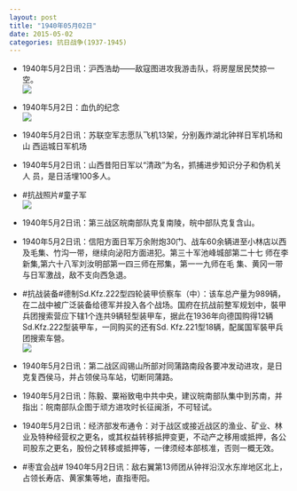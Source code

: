 ```yaml
---
layout: post
title: "1940年05月02日"
date: 2015-05-02
categories: 抗日战争(1937-1945)
---
```


<meta name="referrer" content="no-referrer" />

- 1940年5月2日讯：沪西浩劫——敌寇图进攻我游击队，将房屋居民焚掠一空。 <br/><img src="https://ww3.sinaimg.cn/large/aca367d8jw1errgzh0xbuj20ai0cdjsf.jpg" />

- 1940年5月2日：血仇的纪念 <br/><img src="https://ww4.sinaimg.cn/large/aca367d8jw1errbsi1n98j21150g9dkw.jpg" />

- 1940年5月2日讯：苏联空军志愿队飞机13架，分别轰炸湖北钟祥日军机场和山 西运城日军机场 

- 1940年5月2日讯：山西昔阳日军以“清政”为名，抓捕进步知识分子和伪机关人 员，是日活埋100多人。 

- #抗战照片#童子军 <br/><img src="https://ww1.sinaimg.cn/large/aca367d8gw1erpqznqtw5j20jg0dbab3.jpg" />

- 1940年5月2日讯：第三战区皖南部队克复南陵，皖中部队克复含山。 

- 1940年5月2日讯：信阳方面日军万余附炮30门、战车60余辆进至小林店以西 及毛集、竹沟一带，继续向泌阳方面进犯。第三十军池峰城部第二十七 师在李新集,第六十八军刘汝明部第一四三师在邢集，第一一九师在毛 集、黄冈一带与日军激战，敌不支向西急退。 

- #抗战装备#德制Sd.Kfz.222型四轮装甲侦察车（中）：该车总产量为989辆，在二战中被广泛装备给德军并投入各个战场。国府在抗战前整军规划中，裝甲兵团搜索营应下辖1个连共9辆轻型装甲车，据此在1936年向德国购得12辆Sd.Kfz.222型装甲车，一同购买的还有Sd. Kfz.221型18辆，配属国军裝甲兵团搜索车營。 <br/><img src="https://ww2.sinaimg.cn/large/aca367d8jw1erpoehqlc3j20ax0du3zz.jpg" />

- 1940年5月2日讯：第二战区阎锡山所部对同蒲路南段各要冲发动进攻，是日克复西侯马，并占领侯马车站，切断同蒲路。 

- 1940年5月2日讯：陈毅、粟裕致电中共中央，建议皖南部队集中到苏南，并指出：皖南部队企图于顽方进攻时长征闽浙，不可轻试。 

- 1940年5月2日讯：经济部发布通令：对于战区或接近战区的渔业、矿业、林业及特种经营权之更名，或其权益转移抵押变更，不动产之移用或抵押，各公司股东之更名，股份之转移或抵押等，一律须经本部核准，否则一概无效。 

- #枣宜会战# 1940年5月2日讯：敌右翼第13师团从钟祥沿汉水东岸地区北上，占领长寿店、黄家集等地，直指枣阳。 

